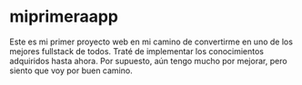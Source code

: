 # miprimeraapp
Este es mi primer proyecto web en mi camino de convertirme en uno de los mejores fullstack de todos. 
Traté de implementar los conocimientos adquiridos hasta ahora. Por supuesto, aún tengo mucho por mejorar, pero siento que voy por buen camino.
